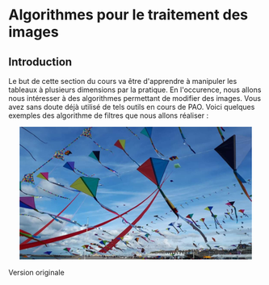 # Algorithmes pour le traitement des images

## Introduction

Le but de cette section du cours va être d'apprendre à manipuler les tableaux à plusieurs dimensions par la pratique. En l'occurence, nous allons nous intéresser à des algorithmes permettant de modifier des images. Vous avez sans doute déjà utilisé de tels outils en cours de PAO. Voici quelques exemples des algorithme de filtres que nous allons réaliser :

<p align="center">
  <img width="460" src="https://github.com/CamilleSimon/algorithmique/blob/main/traitement-image/original.jpg">
  
  Version originale
</p>